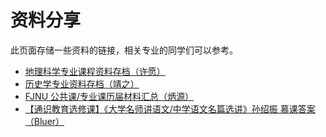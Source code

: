 # 资料分享

此页面存储一些资料的链接，相关专业的同学们可以参考。

- [地理科学专业课程资料存档（许愿）](https://geo.nekoark.com/)
- [历史学专业资料存档（靖之）](https://github.com/FutabaMashiro/FJNU-History)
- [FJNU 公共课/专业课历届材料汇总（炳源）](https://urn6kr6xmx.feishu.cn/wiki/space/7451266399026987011?ccm_open_type=lark_wiki_spaceLink&open_tab_from=wiki_home)
- [【通识教育选修课】《大学名师讲语文/中学语文名篇选讲》孙绍振 慕课答案（Bluer）](https://fjnu-oss.nekoark.com/%E4%B8%AD%E5%AD%A6%E8%AF%AD%E6%96%87%E5%90%8D%E7%AF%87%E9%80%89%E8%AE%B2-%E7%AD%94%E6%A1%88%E6%B1%87%E6%80%BB.pdf)
